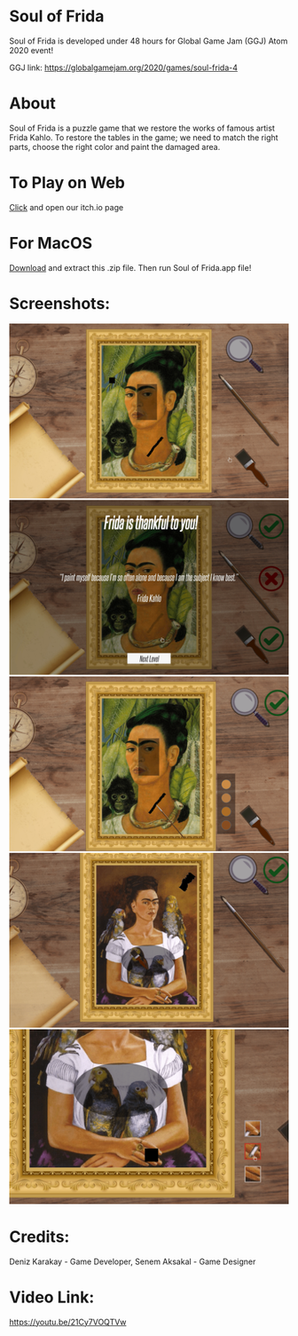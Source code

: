 # Soul of Frida

Soul of Frida is developed under 48 hours for Global Game Jam (GGJ) Atom 2020 event!

GGJ link: https://globalgamejam.org/2020/games/soul-frida-4

# About 
Soul of Frida is a puzzle game that we restore the works of famous artist Frida Kahlo. To restore the tables in the game; we need to match the right parts, choose the right color and paint the damaged area.

# To Play on Web
<a href="https://dkarakay.itch.io/soul-of-frida
" target="_blank">Click</a> and open our itch.io page



# For MacOS
<a href="https://github.com/dkarakay/Soul-of-Frida/raw/master/Soul%20of%20Frida/Release/Mac.zip" target="_blank">Download</a> and extract this .zip file. Then run Soul of Frida.app file!

# Screenshots: 
![test](https://raw.githubusercontent.com/dkarakay/Soul-of-Frida/master/Soul%20of%20Frida/Press/soul_of_frida_1-min.png)
![test](https://raw.githubusercontent.com/dkarakay/Soul-of-Frida/master/Soul%20of%20Frida/Press/soul_of_frida_2-min.png)
![test](https://raw.githubusercontent.com/dkarakay/Soul-of-Frida/master/Soul%20of%20Frida/Press/soul_of_frida_3-min.png)
![test](https://raw.githubusercontent.com/dkarakay/Soul-of-Frida/master/Soul%20of%20Frida/Press/soul_of_frida_4-min.png)
![test](https://raw.githubusercontent.com/dkarakay/Soul-of-Frida/master/Soul%20of%20Frida/Press/soul_of_frida_5-min.png)



# Credits: 
Deniz Karakay - Game Developer, Senem Aksakal - Game Designer

# Video Link: 
https://youtu.be/21Cy7VOQTVw








